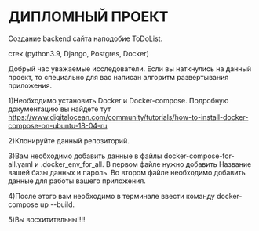 # ДИПЛОМНЫЙ ПРОЕКТ

Создание backend сайта наподобие ToDoList.

стек (python3.9, Django, Postgres, Docker)

Добрый час уважаемые исследователи. Если вы наткнулись на данный проект, то специально для вас написан алгоритм
развертывания приложения.

1)Необходимо установить Docker и Docker-compose. Подробную документацию вы найдете тут 
https://www.digitalocean.com/community/tutorials/how-to-install-docker-compose-on-ubuntu-18-04-ru

2)Клонируйте данный репозиторий.

3)Вам необходимо добавить данные в файлы docker-compose-for-all.yaml и .docker_env_for_all.
В первом файле нужно добавить Название вашей базы данных и пароль. Во втором файле необходимо добавить данные
для работы вашего приложения.

4)После этого вам необходимо в терминале ввести команду docker-compose up --build.

5)Вы восхитительны!!!!